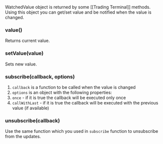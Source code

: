 WatchedValue object is returned by some [[Trading Terminal]] methods. Using this object you can get/set value and be notified when the value is changed.

### value()
Returns current value.

### setValue(value)
Sets new value.

### subscribe(callback, options)
1. `callback` is a function to be called when the value is changed
2. `options` is an object with the following properties:
  1. `once` - if it is true the callback will be executed only once
  2. `callWithLast` - if it is true the callback will be executed with the previous value (if available)

### unsubscribe(callback)

Use the same function which you used in `subscribe` function to unsubscribe from the updates.
